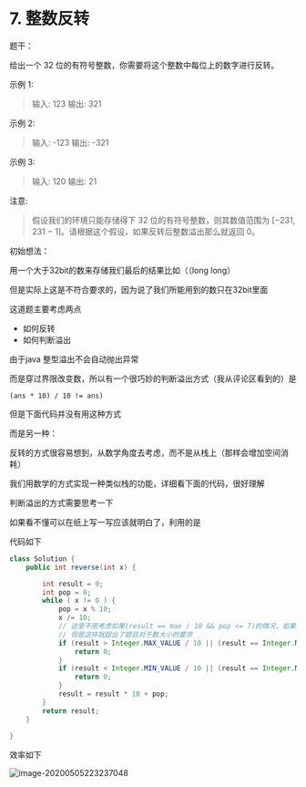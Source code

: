 # 7. 整数反转

题干：

给出一个 32 位的有符号整数，你需要将这个整数中每位上的数字进行反转。

示例 1:

> 输入: 123
> 输出: 321

示例 2:

> 输入: -123
> 输出: -321

示例 3:

> 输入: 120
> 输出: 21

注意:

> 假设我们的环境只能存储得下 32 位的有符号整数，则其数值范围为 [−231,  231 − 1]。请根据这个假设，如果反转后整数溢出那么就返回 0。





初始想法： 

用一个大于32bit的数来存储我们最后的结果比如（（long long）

但是实际上这是不符合要求的，因为说了我们所能用到的数只在32bit里面

这道题主要考虑两点

- 如何反转
- 如何判断溢出

由于java 整型溢出不会自动抛出异常

而是穿过界限改变数，所以有一个很巧妙的判断溢出方式（我从评论区看到的）是

`(ans * 10) / 10 != ans)`

但是下面代码并没有用这种方式

而是另一种：

反转的方式很容易想到，从数学角度去考虑，而不是从栈上（那样会增加空间消耗）

我们用数学的方式实现一种类似栈的功能，详细看下面的代码，很好理解

判断溢出的方式需要思考一下

如果看不懂可以在纸上写一写应该就明白了，利用的是

代码如下

```java
class Solution {
    public int reverse(int x) {

        int result = 0;
        int pop = 0;
        while ( x != 0 ) {
            pop = x % 10;
            x /= 10;
            // 这里不用考虑如果(result == max / 10 && pop <= 7)的情况，如果是这样，result会继续扩大十倍，
            // 但是这样就超出了题目对于数大小的要求
            if (result > Integer.MAX_VALUE / 10 || (result == Integer.MAX_VALUE / 10 && pop > 7)) {
                return 0;
            }
            if (result < Integer.MIN_VALUE / 10 || (result == Integer.MIN_VALUE / 10 && pop < -8)) {
                return 0;
            }
            result = result * 10 + pop;
        }
        return result;
    }
    
}
```





效率如下

![image-20200505223237048](C:\Users\chen\AppData\Roaming\Typora\typora-user-images\image-20200505223237048.png)

